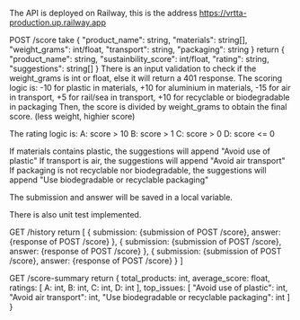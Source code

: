 The API is deployed on Railway, this is the address https://vrtta-production.up.railway.app

POST /score 
take
{
    "product_name": string,
    "materials": string[],
    "weight_grams": int/float,
    "transport": string,
    "packaging": string
}
return
{
    "product_name": string,
    "sustainbility_score": int/float,
    "rating": string,
    "suggestions": string[]
}
There is an input validation to check if the weight_grams is int or float, else it will return a 401 response.
The scoring logic is: 
    -10 for plastic in materials,
    +10 for aluminium in materials,
    -15 for air in transport,
    +5 for rail/sea in transport,
    +10 for recyclable or biodegradable in packaging
Then, the score is divided by weight_grams to obtain the final score. (less weight, highier score)

The rating logic is:
    A: score > 10 
    B: score > 1
    C: score > 0
    D: score <= 0

If materials contains plastic, the suggestions will append "Avoid use of plastic"
If transport is air, the suggestions will append "Avoid air transport"
If packaging is not recyclable nor biodegradable, the suggestions will append "Use biodegradable or recyclable packaging"

The submission and answer will be saved in a local variable.

There is also unit test implemented.

GET /history
return 
[
    {
        submission: {submission of POST /score},
        answer: {response of POST /score}
    },
    {
        submission: {submission of POST /score},
        answer: {response of POST /score}
    },
    {
        submission: {submission of POST /score},
        answer: {response of POST /score}
    }
]

GET /score-summary
return
{
    total_products: int,
    average_score: float,
    ratings:
    [
        A: int,
        B: int,
        C: int,
        D: int
    ],
    top_issues:
    [
        "Avoid use of plastic": int,
        "Avoid air transport": int,
        "Use biodegradable or recyclable packaging": int
    ]
}